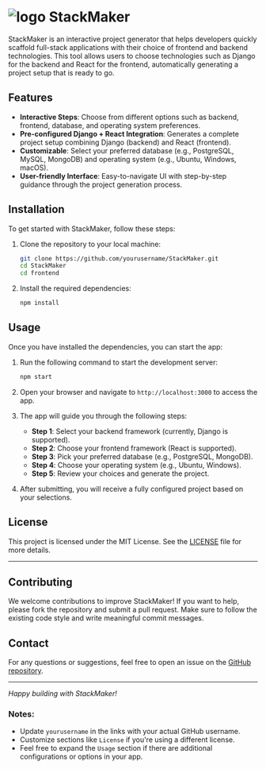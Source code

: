 

# ![logo](https://github.com/user-attachments/assets/ee5271c3-cc75-4cfd-9359-c5e0b3e7b491) StackMaker 

StackMaker is an interactive project generator that helps developers quickly scaffold full-stack applications with their choice of frontend and backend technologies. This tool allows users to choose technologies such as Django for the backend and React for the frontend, automatically generating a project setup that is ready to go.

## Features

- **Interactive Steps**: Choose from different options such as backend, frontend, database, and operating system preferences.
- **Pre-configured Django + React Integration**: Generates a complete project setup combining Django (backend) and React (frontend).
- **Customizable**: Select your preferred database (e.g., PostgreSQL, MySQL, MongoDB) and operating system (e.g., Ubuntu, Windows, macOS).
- **User-friendly Interface**: Easy-to-navigate UI with step-by-step guidance through the project generation process.

## Installation

To get started with StackMaker, follow these steps:

1. Clone the repository to your local machine:
   ```bash
   git clone https://github.com/yourusername/StackMaker.git
   cd StackMaker
   cd frontend
   ```

2. Install the required dependencies:
   ```bash
   npm install
   ```

## Usage

Once you have installed the dependencies, you can start the app:

1. Run the following command to start the development server:
   ```bash
   npm start
   ```

2. Open your browser and navigate to `http://localhost:3000` to access the app.

3. The app will guide you through the following steps:
   - **Step 1**: Select your backend framework (currently, Django is supported).
   - **Step 2**: Choose your frontend framework (React is supported).
   - **Step 3**: Pick your preferred database (e.g., PostgreSQL, MongoDB).
   - **Step 4**: Choose your operating system (e.g., Ubuntu, Windows).
   - **Step 5**: Review your choices and generate the project.

4. After submitting, you will receive a fully configured project based on your selections.

## License

This project is licensed under the MIT License. See the [LICENSE](./LICENSE) file for more details.

---

## Contributing

We welcome contributions to improve StackMaker! If you want to help, please fork the repository and submit a pull request. Make sure to follow the existing code style and write meaningful commit messages.

## Contact

For any questions or suggestions, feel free to open an issue on the [GitHub repository](https://github.com/yourusername/StackMaker/issues).

---

*Happy building with StackMaker!*
### Notes:
- Update `yourusername` in the links with your actual GitHub username.
- Customize sections like `License` if you're using a different license.
- Feel free to expand the `Usage` section if there are additional configurations or options in your app.
